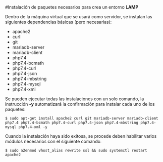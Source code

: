 #Instalación de paquetes necesarios para crea un entorno **LAMP**

Dentro de la máquina virtual que se usará como servidor, se instalan las siguientes dependencias básicas (pero necesarias):

 + apache2
 + curl
 + git
 + mariadb-server
 + mariadb-client
 + php7.4
 + php7.4-bcmath
 + php7.4-curl
 + php7.4-json
 + php7.4-mbstring
 + php7.4-mysql
 + php7.4-xml

Se pueden ejecutar todas las instalaciones con un solo comando, la instrucción **-y** automatizará la confirmación para instalar cada uno de los paquetes:

	$ sudo apt-get install apache2 curl git mariadb-server mariadb-client php7.4 php7.4-bcmath php7.4-curl php7.4-json php7.4-mbstring php7.4-mysql php7.4-xml -y

Cuando la instalación haya sido exitosa, se procede deben habilitar varios módulos necesarios con el siguiente comando:

    $ sudo a2enmod vhost_alias rewrite ssl && sudo systemctl restart apache2


